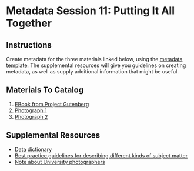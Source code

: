 Metadata Session 11: Putting It All Together
============================================

Instructions
------------

Create metadata for the three materials linked below, using the [metadata template](universityPhotographsTemplate.xslx). The supplemental resources will give you guidelines on creating metadata, as well as supply additional information that might be useful.

Materials To Catalog
--------------------

1. [EBook from Project Gutenberg](https://www.gutenberg.org/files/51660/51660-h/51660-h.htm)
2. [Photograph 1](04-08-J_CampusScenes_0332-05-002-3.jpg)
3. [Photograph 2](24-03-A_OtopalikHugo_1775-004-001.jpg)

Supplemental Resources
----------------------

- [Data dictionary](https://github.com/isu-meta/ContentDM-Docs/blob/master/data%20dictionary/dataDictionary.pdf)
- [Best practice guidelines for describing different kinds of subject matter](bpgKindsOfContent.md)
- [Note about University photographers](noteAboutUniversityPhotographers.md)
